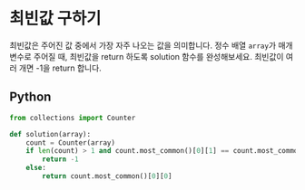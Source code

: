 # 최빈값 구하기
최빈값은 주어진 값 중에서 가장 자주 나오는 값을 의미합니다. 정수 배열 `array`가 매개변수로 주어질 때, 최빈값을 return 하도록 solution 함수를 완성해보세요. 최빈값이 여러 개면 -1을 return 합니다.

## Python
```python
from collections import Counter

def solution(array):
    count = Counter(array)
    if len(count) > 1 and count.most_common()[0][1] == count.most_common()[1][1]:
        return -1
    else:
        return count.most_common()[0][0]
```